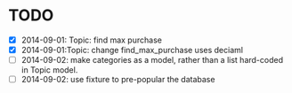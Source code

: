 # TODO
* [x] 2014-09-01: Topic: find max purchase
* [x] 2014-09-01:Topic: change find_max_purchase uses deciaml
* [ ] 2014-09-02: make categories as a model, rather than a list hard-coded in Topic model.
* [ ] 2014-09-02: use fixture to pre-popular the database